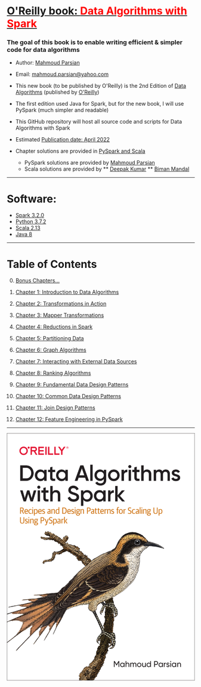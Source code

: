 # [O'Reilly book: <span style="color:red">Data Algorithms with Spark</span>](https://www.oreilly.com/library/view/data-algorithms-with/9781492082378/)

### The goal of this book is to enable writing efficient & simpler code for data algorithms

* Author: [Mahmoud Parsian](https://www.linkedin.com/in/mahmoudparsian/) 

* Email: mahmoud.parsian@yahoo.com

* This new book (to be published by O'Reilly) is the 2nd Edition of 
  [Data Algorithms](https://www.oreilly.com/library/view/data-algorithms/9781491906170/) 
  (published by [O'Reilly](https://www.oreilly.com/library/view/data-algorithms-with/9781492082378/))

* The first edition used Java for Spark, but for the new book, I will use PySpark (much simpler and readable)
	
* This GitHub repository will host all source code and scripts for Data Algorithms with Spark

* Estimated [Publication date: April 2022](https://www.oreilly.com/library/view/data-algorithms-with/9781492082378/)

* Chapter solutions are provided in [PySpark and Scala](./code/)
	* PySpark solutions are provided by [Mahmoud Parsian](https://github.com/mahmoudparsian/)
	* Scala solutions are provided by
		**  [Deepak Kumar](https://github.com/deepakmca05/)
		**  [Biman Mandal](https://github.com/bimanmandal/)
-----

# Software:
* [Spark 3.2.0](http://spark.apache.org/downloads.html)
* [Python 3.7.2](https://www.python.org/downloads/)
* [Scala 2.13](https://https://www.scala-lang.org/download/scala2.html)
* [Java 8](https://www.oracle.com/java/technologies/downloads/#java8)
	
-----

# Table of Contents

0. [Bonus Chapters...](./code/bonus_chapters/)

1. [Chapter 1: Introduction to Data Algorithms](./code/chap01/)

2. [Chapter 2: Transformations in Action](./code/chap02/)

3. [Chapter 3: Mapper Transformations](./code/chap03/)

4. [Chapter 4: Reductions in Spark](./code/chap04/)

5. [Chapter 5: Partitioning Data](./code/chap05/)

6. [Chapter 6: Graph Algorithms](./code/chap06/)

7. [Chapter 7: Interacting with External Data Sources](./code/chap07/)

8. [Chapter 8: Ranking Algorithms](./code/chap08/)

9. [Chapter 9: Fundamental Data Design Patterns](./code/chap09/)

10. [Chapter 10: Common Data Design Patterns](./code/chap10/)

11. [Chapter 11: Join Design Patterns](./code/chap11/)

12. [Chapter 12: Feature Engineering in PySpark](./code/chap12/)


-----

<a href="https://www.oreilly.com/library/view/data-algorithms-with/9781492082378/">
    <img
        alt="Data Algorithms with Spark"
        src="images/data_algorithms_with_spark.jpg"
>